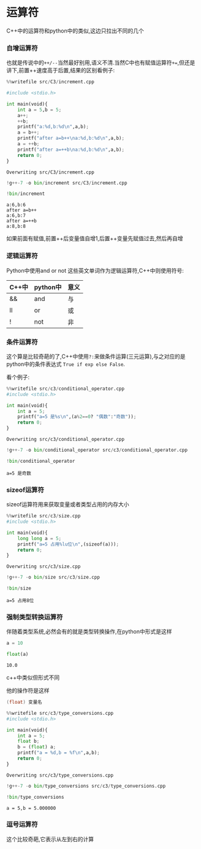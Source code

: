 
# 运算符

C++中的运算符和python中的类似,这边只拉出不同的几个

### 自增运算符

也就是传说中的`++/--`当然最好别用,语义不清.当然C中也有赋值运算符`+=`,但还是讲下,前置++速度高于后置,结果的区别看例子:


```python
%%writefile src/C3/increment.cpp

#include <stdio.h>

int main(void){
    int a = 5,b = 5;
    a++;
    ++b;
    printf("a:%d,b:%d\n",a,b);
    a = b++;
    printf("after a=b++\na:%d,b:%d\n",a,b);
    a = ++b;
    printf("after a=++b\na:%d,b:%d\n",a,b);
    return 0;
}

```

    Overwriting src/C3/increment.cpp



```python
!g++-7 -o bin/increment src/C3/increment.cpp
```


```python
!bin/increment
```

    a:6,b:6
    after a=b++
    a:6,b:7
    after a=++b
    a:8,b:8


如果前面有赋值,前置++后变量值自增1,后置++变量先赋值过去,然后再自增

### 逻辑运算符

Python中使用and or not 这些英文单词作为逻辑运算符,C++中则使用符号:

C++中|python中|意义
---|---|---
&&|and|与
ll|or|或
!|not|非

### 条件运算符

这个算是比较奇葩的了,C++中使用`?:`来做条件运算(三元运算),与之对应的是python中的条件表达式 `True if exp else False`.

看个例子:


```python
%%writefile src/c3/conditional_operator.cpp
#include <stdio.h>

int main(void){
    int a = 5;
    printf("a=5 是%s\n",(a%2==0? "偶数":"奇数"));
    return 0;
}
```

    Overwriting src/c3/conditional_operator.cpp



```python
!g++-7 -o bin/conditional_operator src/c3/conditional_operator.cpp
```


```python
!bin/conditional_operator
```

    a=5 是奇数


### sizeof运算符

sizeof运算符用来获取变量或者类型占用的内存大小


```python
%%writefile src/c3/size.cpp
#include <stdio.h>

int main(void){
    long long a = 5;
    printf("a=5 占用%lu位\n",(sizeof(a)));
    return 0;
}
```

    Overwriting src/c3/size.cpp



```python
!g++-7 -o bin/size src/c3/size.cpp
```


```python
!bin/size
```

    a=5 占用8位


### 强制类型转换运算符

伴随着类型系统,必然会有的就是类型转换操作,在python中形式是这样


```python
a = 10
```


```python
float(a)
```




    10.0



c++中类似但形式不同

他的操作符是这样

```c
(float) 变量名
```


```python
%%writefile src/c3/type_conversions.cpp
#include <stdio.h>

int main(void){
    int a = 5;
    float b;
    b = (float) a;
    printf("a = %d,b = %f\n",a,b);
    return 0;
}
```

    Overwriting src/c3/type_conversions.cpp



```python
!g++-7 -o bin/type_conversions src/c3/type_conversions.cpp
```


```python
!bin/type_conversions
```

    a = 5,b = 5.000000


### 逗号运算符

这个比较奇葩,它表示从左到右的计算
